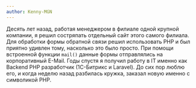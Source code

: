 ```yaml
---
author: Kenny-MGN
---
```


Десять лет назад, работая менеджером в филиале одной крупной компании, я решил состряпать отдельный сайт этого самого
филиала. Для обработки формы обратной связи решил использовать PHP и был приятно удивлен тому, насколько это было
просто. При помощи встроенной функции `mail()` данные формы отправлялись на корпоративный E-Mail. Годы спустя я получил
работу в IT именно как Backend PHP разработчик (1C-Битрикс и Laravel). До сих пор люблю его, и когда неделю назад
разбилась кружка, заказал новую именно с символикой PHP.